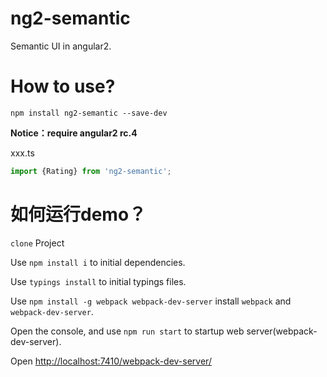 # ng2-semantic

Semantic UI in angular2.

# How to use?

``npm install ng2-semantic --save-dev``

**Notice：require angular2 rc.4**

xxx.ts

```typescript
import {Rating} from 'ng2-semantic';
```

# 如何运行demo？

``clone`` Project

Use ``npm install i``  to initial dependencies.

Use ``typings install`` to initial typings files.

Use ``npm install -g webpack webpack-dev-server`` install ``webpack`` and ``webpack-dev-server``.

Open the console, and use ``npm run start`` to startup web server(webpack-dev-server). 

Open [http://localhost:7410/webpack-dev-server/](http://localhost:7410/webpack-dev-server/)